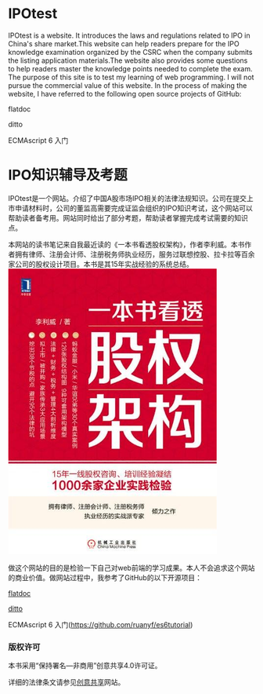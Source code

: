 # IPOtest

IPOtest is a website. It introduces the laws and regulations related to IPO in China's share market.This website can help readers prepare for the IPO knowledge examination organized by the CSRC when the company submits the listing application materials.The website also provides some questions to help readers master the knowledge points needed to complete the exam. The purpose of this site is to test my learning of web programming. I will not pursue the commercial value of this website. In the process of making the website, I have referred to the following open source projects of GitHub:

flatdoc

ditto

ECMAscript 6 入门

# IPO知识辅导及考题

IPOtest是一个网站。介绍了中国A股市场IPO相关的法律法规知识。公司在提交上市申请材料时，公司的董监高需要完成证监会组织的IPO知识考试，这个网站可以帮助读者备考用。网站同时给出了部分考题，帮助读者掌握完成考试需要的知识点。

本网站的读书笔记来自我最近读的《一本书看透股权架构》，作者李利威。本书作者拥有律师、注册会计师、注册税务师执业经历，服务过联想控股、拉卡拉等百余家公司的股权设计项目。本书是其15年实战经验的系统总结。
[![cover](images/一本书看透股权架构封面.jpg)](images/一本书看透股权架构封面.jpg)

做这个网站的目的是检验一下自己对web前端的学习成果。本人不会追求这个网站的商业价值。做网站过程中，我参考了GitHub的以下开源项目：

[flatdoc](https://github.com/rstacruz/flatdoc)

[ditto](https://github.com/chutsu/ditto)

ECMAscript 6 入门(https://github.com/ruanyf/es6tutorial)

### 版权许可

本书采用“保持署名—非商用”创意共享4.0许可证。

详细的法律条文请参见[创意共享](http://creativecommons.org/licenses/by-nc/4.0/)网站。
